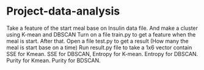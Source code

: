 # Project-data-analysis
Take a feature of the start meal base on Insulin data file. And make a cluster using K-mean and DBSCAN
Turn on a file train.py to get a feature when the meal is start.
After that. Open a file test.py to get a result (How many the meal is start base on a time)
Run result.py file to take a 1x6 vector contain SSE for Kmean. SSE for DBSCAN, Entropy for K-mean. Entropy for DBSCAN. Purity for Kmean. Purity for BDSCAN. 
